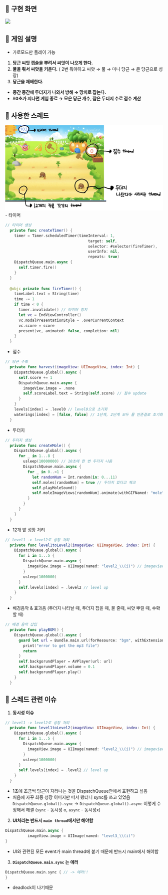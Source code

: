 ## 📌 구현 화면
<img width="500" src="/gif/week3.gif">

## 📌 게임 설명

- 가로모드만 플레이 가능

1. **당근 씨앗 캡슐을 뿌려서 씨앗이 나오게 한다.**
2. **물을 줘서 씨앗을 키운다.** ( 2번 줘야하고 씨앗 → 풀 → 미니 당근 → 큰 당근으로 성장)
3. **당근을 재배한다.**

- **중간 중간에 두더지가 나와서 방해 → 망치로 잡는다.**
- 8**0초가 지나면 게임 종료 → 모은 당근 개수, 잡은 두더지 수로 점수 계산**

## 📌 사용한 스레드
<img width="800" src="img/1.jpg">
- 타이머

```swift
// 타이머 생성
  private func createTimer() {
    timer = Timer.scheduledTimer(timeInterval: 1,
                                     target: self,
                                     selector: #selector(fireTimer),
                                     userInfo: nil,
                                     repeats: true)
    DispatchQueue.main.async {
      self.timer.fire()
    }
  }
  
  @objc private func fireTimer() {
    timeLabel.text = String(time)
    time -= 1
    if time < 0 {
      timer.invalidate() // 타이머 정지
      let vc = EndViewController()
      vc.modalPresentationStyle = .overCurrentContext
      vc.score = score
      present(vc, animated: false, completion: nil)
    }
  }
```

- 점수

```swift
// 당근 수확
  private func harvest(imageView: UIImageView, index: Int) {
    DispatchQueue.global().async {
      self.score += 1
      DispatchQueue.main.async {
        imageView.image = .none
        self.scoreLabel.text = String(self.score) // 점수 update
      }
    }
    levels[index] = .level0 // level0으로 초기화
    waterings[index] = [false, false] // 1단계, 2단계 모두 물 안준걸로 초기화
  }
```

- 두더지

```swift
// 두더지 생성
  private func createMole() {
    DispatchQueue.global().async {
      for _ in 1...8 {
        usleep(10000000) // 10초에 한 번 두더지 나옴
        DispatchQueue.main.async {
          for _ in 0..<1 {
            let randomNum = Int.random(in: 0...11)
            self.moles[randomNum] = true // 두더지 있다고 체크
            self.playMoleSound()
            self.moleImageViews[randomNum].animate(withGIFNamed: "mole")
          }
        }
      }
    }
  }
```

- 12개 밭 성장 처리

```swift
// level1 -> level2로 성장 처리
  private func level1toLevel2(imageView: UIImageView, index: Int) {
    DispatchQueue.global().async {
      for i in 1...5 {
        DispatchQueue.main.async {
          imageView.image = UIImage(named: "level2_\\(i)") // imageview 바꿔줌
        }
        usleep(1000000)
      }
      self.levels[index] = .level2 // level up
    }
  }
```

- 배경음악 & 효과음 (두더지 나타날 때, 두더지 잡을 때, 물 줄때, 씨앗 뿌릴 때, 수확할 때)

```swift
// 배경 음악 삽입
  private func playBGM() {
    DispatchQueue.global().async {
      guard let url = Bundle.main.url(forResource: "bgm", withExtension: "mp3") else {
        print("error to get the mp3 file")
        return
      }
      self.backgorundPlayer = AVPlayer(url: url)
      self.backgorundPlayer.volume = 0.1
      self.backgorundPlayer.play()
    }
  }
```

## 📌 스레드 관련 이슈

1. **동시성 이슈**

```swift
// level1 -> level2로 성장 처리
  private func level1toLevel2(imageView: UIImageView, index: Int) {
    DispatchQueue.global().async {
      for i in 1...5 {
        DispatchQueue.main.async {
          imageView.image = UIImage(named: "level2_\\(i)") // imageview 바꿔줌
        }
        usleep(1000000)
      }
      self.levels[index] = .level2 // level up
    }
  }
```

- 1초에 조금씩 당근이 자라나는 것을 DispatchQueue안에서 표현하고 싶음
- 처음에 자꾸 최종 성장 이미지만 떠서 봤더니 sync를 쓰고 있었음 `DispatchQueue.global().sync` ->  `DispatchQueue.global().async` 이렇게 수정해서 해결 (`sync` - 동시성 o, `async` - 동시성x)
  

2. **UI처리는 반드시 `main thread`에서만 해야함**

```swift
DispatchQueue.main.async {
          imageView.image = UIImage(named: "level3_\\(i)")
}
```

- UI와 관련된 모든 event가 main thread에 붙기 때문에 반드시 main에서 해야함
  

3. **`DispatchQueue.main.sync` 는 에러**

```swift
DispatchQueue.main.sync { // -> 에러!!
}
```

- deadlock이 나기때문 
